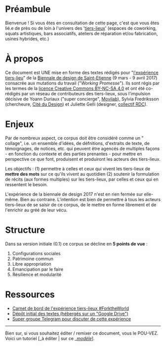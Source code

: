 # Préambule

Bienvenue ! Si vous êtes en consultation de cette page, c'est que vous êtes lié.e de près ou de loin à l'univers des '[tiers-lieux](http://movilab.org/index.php?title=Définition_des_Tiers_Lieux)' \(espaces de coworking, squats artistiques, bars associatifs, ateliers de réparation et/ou fabrication, usines hybrides, etc.\)

# À propos

Ce document est UNE mise en forme des textes rédigés pour "[l'expérience tiers-lieu](https://archive.is/gkBhw)" de la [Biennale de design de Saint-Etienne](http://www.biennale-design.com/saint-etienne/2017/fr/home/) \(9 mars - 9 avril 2017\) consacrée aux mutations du travail \("_Working Promesse_"\). Ils sont régis par les termes de la [licence Creative Commons BY-NC-SA 4.0](https://creativecommons.org/licenses/by-nc-sa/4.0/) et ont été co-rédigés par un réseau de contributeurs des tiers-lieux, sous l'impulsion décisive de Yoann Duriaux \("super concierge", [Movilab](http://movilab.org)\),  Sylvia Fredriksson \(chercheure, [Cité du Design](http://www.citedudesign.com/fr/la-recherche/)\) et Juliette Gelli \(designer, [collectif RDC](https://vimeo.com/200720088)\).

# Enjeux

Par de nombreux aspect, ce corpus  doit être considéré comme un " collage", i.e.  un ensemble d'idées,  de défnitions, d'extraits de texte, de témoignages, de notices, etc. qui peuvent être agencés de multiples façons - en fonction du contexte et des parties prenantes - pour mettre en perspective ce que font, produisent et produiront les acteurs des tiers-lieux.

Les objectifs : \(1\) permettre à celles et ceux qui vivent les tiers-lieux de **mettre des mots** sur ce qu'ils vivent au quotidien \(2\) soutenir la formulation de récits \(aux formes multiples\) sur les tiers-lieux, par celles et ceux qui en ressentent le besoin.

L'expérience de la biennale de design 2017 n'est en rien fermée sur elle-même. Bien au contraire. L'intention est bien de permettre à tous les acteurs tiers-lieux de se saisir de ce corpus, de le mettre en forme librement et de l'enrichir au gréé de leur vécu.

# Structure

Dans sa version initiale \(0.1\) ce corpus se décline en **5 points de vue** :

1. Configurations sociales
2. Patrimoine commun
3. Libre appropriation
4. Emancipation par le faire
5. Résilience et modularité

# Ressources

* [Carnet de bord de l'expérience tiers-lieux \#ForktheWorld](http://frama.link/BiennaleDesign17-ForkTheWorld)
* [Dépôt initial des textes \(hébergés sur un "Google Drive"\)](http://frama.link/BiennaleDesign17-ForkTheWorld-Expo)
* [Super groupe Telegram pour discuter de cette expérience](https://telegram.me/forktheworld)

---

Bien sur, si vous souhaitez éditer / remixer ce document, vous le POU-VEZ. Voici un tutoriel \[_à éditer \| sur ce _[_modèle_](https://handbook.enspiral.com/guides/contributing.html)\].

